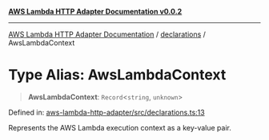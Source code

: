 [**AWS Lambda HTTP Adapter Documentation v0.0.2**](../../README.md)

***

[AWS Lambda HTTP Adapter Documentation](../../modules.md) / [declarations](../README.md) / AwsLambdaContext

# Type Alias: AwsLambdaContext

> **AwsLambdaContext**: `Record`\<`string`, `unknown`\>

Defined in: [aws-lambda-http-adapter/src/declarations.ts:13](https://github.com/stonemjs/aws-lambda-http-adapter/blob/c19fde3ee4450c0cd7d8d2aec48335308371d4de/src/declarations.ts#L13)

Represents the AWS Lambda execution context as a key-value pair.
